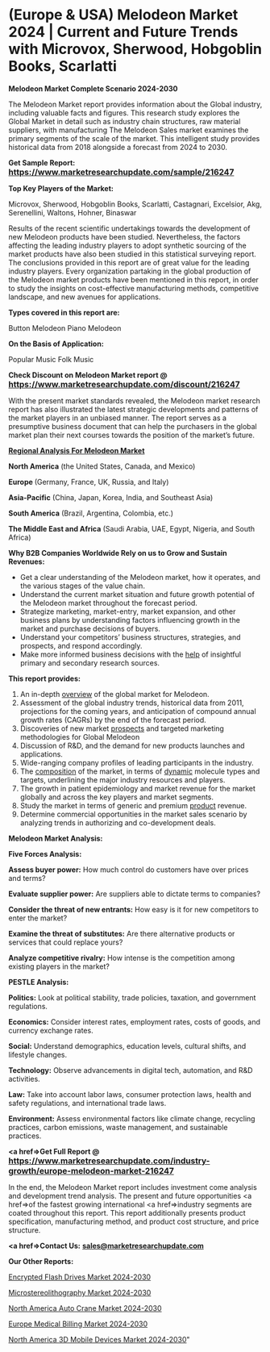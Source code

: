 # (Europe & USA) Melodeon Market 2024 | Current and Future Trends with Microvox, Sherwood, Hobgoblin Books, Scarlatti

<strong>Melodeon Market Complete Scenario 2024-2030</strong>

The Melodeon Market report provides information about the Global industry, including valuable facts and figures. This research study explores the Global Market in detail such as industry chain structures, raw material suppliers, with manufacturing The Melodeon Sales market examines the primary segments of the scale of the market. This intelligent study provides historical data from 2018 alongside a forecast from 2024 to 2030.

<strong>Get Sample Report: <a href=https://www.marketresearchupdate.com/sample/216247><font size=3 color=#0000ff>https://www.marketresearchupdate.com/sample/216247</font></a></strong>

<strong>Top Key Players of the Market:</strong>

Microvox, Sherwood, Hobgoblin Books, Scarlatti, Castagnari, Excelsior, Akg, Serenellini, Waltons, Hohner, Binaswar

Results of the recent scientific undertakings towards the development of new Melodeon products have been studied. Nevertheless, the factors affecting the leading industry players to adopt synthetic sourcing of the market products have also been studied in this statistical surveying report. The conclusions provided in this report are of great value for the leading industry players. Every organization partaking in the global production of the Melodeon market products have been mentioned in this report, in order to study the insights on cost-effective manufacturing methods, competitive landscape, and new avenues for applications.

<strong>Types covered in this report are: </strong>

Button Melodeon
Piano Melodeon

<strong>On the Basis of Application:</strong>

Popular Music
Folk Music

<strong>Check Discount on Melodeon Market report @ <a href=https://www.marketresearchupdate.com/discount/216247><font size=3 color=#0000ff>https://www.marketresearchupdate.com/discount/216247</font></a></strong>

With the present market standards revealed, the Melodeon market research report has also illustrated the latest strategic developments and patterns of the market players in an unbiased manner. The report serves as a presumptive business document that can help the purchasers in the global market plan their next courses towards the position of the market’s future.

<strong><u><b>Regional Analysis For Melodeon Market</b></u></strong>

<strong><b>North America</b></strong> (the United States, Canada, and Mexico)

<strong><b>Europe </b></strong>(Germany, France, UK, Russia, and Italy)

<strong><b>Asia-Pacific</b></strong> (China, Japan, Korea, India, and Southeast Asia)

<strong><b>South America</b></strong> (Brazil, Argentina, Colombia, etc.)

<strong><b>The Middle East and Africa</b></strong> (Saudi Arabia, UAE, Egypt, Nigeria, and South Africa)

<strong>Why B2B Companies Worldwide Rely on us to Grow and Sustain Revenues:</strong>
<ul>
  <li>Get a clear understanding of the Melodeon market, how it operates, and the various stages of the value chain.</li>
  <li>Understand the current market situation and future growth potential of the Melodeon market throughout the forecast period.</li>
  <li>Strategize marketing, market-entry, market expansion, and other business plans by understanding factors influencing growth in the market and purchase decisions of buyers.</li>
  <li>Understand your competitors’ business structures, strategies, and prospects, and respond accordingly.</li>
  <li>Make more informed business decisions with the <a href=ASDF991299>help</a> of insightful primary and secondary research sources.</li>
</ul>
<strong>This report provides:</strong>
<ol>
  <li>An in-depth <a href=>overview</a> of the global market for Melodeon.</li>
  <li>Assessment of the global industry trends, historical data from 2011, projections for the coming years, and anticipation of compound annual growth rates (CAGRs) by the end of the forecast period.</li>
  <li>Discoveries of new market <a href=>prospects</a> and targeted marketing methodologies for Global Melodeon</li>
  <li>Discussion of R&amp;D, and the demand for new products launches and applications.</li>
  <li>Wide-ranging company profiles of leading participants in the industry.</li>
  <li>The <a href=ASDF881288>composition</a> of the market, in terms of <a href=>dynamic</a> molecule types and targets, underlining the major industry resources and players.</li>
  <li>The growth in patient epidemiology and market revenue for the market globally and across the key players and market segments.</li>
  <li>Study the market in terms of generic and premium <a href=>product</a> revenue.</li>
  <li>Determine commercial opportunities in the market sales scenario by analyzing trends in authorizing and co-development deals.</li>
</ol>

<strong>Melodeon Market Analysis:</strong>

<strong>Five Forces Analysis:</strong>

<strong>Assess buyer power:</strong> How much control do customers have over prices and terms?

<strong>Evaluate supplier power:</strong> Are suppliers able to dictate terms to companies?

<strong>Consider the threat of new entrants:</strong> How easy is it for new competitors to enter the market?

<strong>Examine the threat of substitutes:</strong> Are there alternative products or services that could replace yours?

<strong>Analyze competitive rivalry:</strong> How intense is the competition among existing players in the market?

<strong>PESTLE Analysis:</strong>

<strong>Politics:</strong> Look at political stability, trade policies, taxation, and government regulations.

<strong>Economics:</strong> Consider interest rates, employment rates, costs of goods, and currency exchange rates.

<strong>Social:</strong> Understand demographics, education levels, cultural shifts, and lifestyle changes.

<strong>Technology:</strong> Observe advancements in digital tech, automation, and R&D activities.

<strong>Law:</strong> Take into account labor laws, consumer protection laws, health and safety regulations, and international trade laws.

<strong>Environment:</strong> Assess environmental factors like climate change, recycling practices, carbon emissions, waste management, and sustainable practices.

<strong><a href=>Get Full Report</a> @ <a href=https://www.marketresearchupdate.com/industry-growth/europe-melodeon-market-216247><font size=3 color=#0000ff>https://www.marketresearchupdate.com/industry-growth/europe-melodeon-market-216247</font></a></strong>

In the end, the Melodeon Market report includes investment come analysis and development trend analysis. The present and future opportunities <a href=>of</a> the fastest growing international <a href=>industry</a> segments are coated throughout this report. This report additionally presents product specification, manufacturing method, and product cost structure, and price structure.

<strong><a href=><strong>Contact Us:</strong></a></strong>
<strong>sales@marketresearchupdate.com</strong>

<strong>Our Other Reports:</strong>

<a href=https://www.linkedin.com/pulse/encrypted-flash-drives-market-2023-2029-in-depth>Encrypted Flash Drives Market 2024-2030</a>

<a href=https://www.linkedin.com/pulse/microstereolithography-market-analysis-segment>Microstereolithography Market 2024-2030</a>

<a href=https://www.linkedin.com/pulse/north-america-auto-crane-market-upcoming-trends>North America Auto Crane Market 2024-2030</a>

<a href=https://www.linkedin.com/pulse/europe-medical-billing-market-2023-lgtff/>Europe Medical Billing Market 2024-2030</a>

<a href=https://www.linkedin.com/pulse/north-america-3d-mobile-devices-market-2023-2029-vhoef/>North America 3D Mobile Devices Market 2024-2030</a>"
